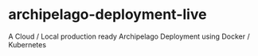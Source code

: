# archipelago-deployment-live
A Cloud / Local production ready Archipelago Deployment using Docker / Kubernetes
